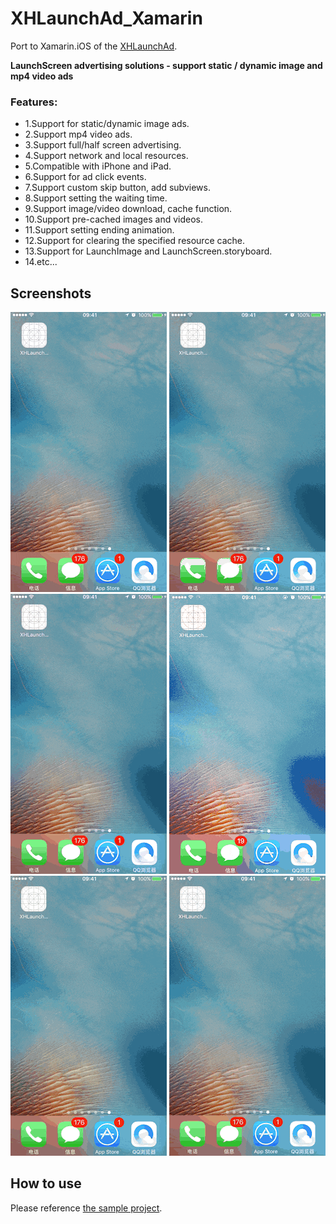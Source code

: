 # XHLaunchAd_Xamarin

Port to Xamarin.iOS of the [XHLaunchAd](https://github.com/CoderZhuXH/XHLaunchAd).

**LaunchScreen advertising solutions - support static / dynamic image and mp4 video ads**

### Features:

* 1.Support for static/dynamic image ads.
* 2.Support mp4 video ads.
* 3.Support full/half screen advertising.
* 4.Support network and local resources.
* 5.Compatible with iPhone and iPad.
* 6.Support for ad click events.
* 7.Support custom skip button, add subviews.
* 8.Support setting the waiting time.
* 9.Support image/video download, cache function.
* 10.Support pre-cached images and videos.
* 11.Support setting ending animation.
* 12.Support for clearing the specified resource cache.
* 13.Support for LaunchImage and LaunchScreen.storyboard.
* 14.etc...

## Screenshots

![](/ScreenShot/ScreenShot00.gif) ![](/ScreenShot/ScreenShot01.gif) ![](/ScreenShot/ScreenShot02.gif)
![](/ScreenShot/ScreenShot04.gif) ![](/ScreenShot/ScreenShot05.gif)  ![](/ScreenShot/ScreenShot06.gif)

## How to use
Please reference [the sample project](https://github.com/Wenfengcheng/FLAnimatedImage_Xamarin/blob/master/FLAnimatedImage/XHLaunchAd.Sample/AppDelegate.cs).
